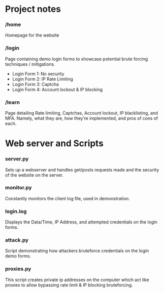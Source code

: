 # Project notes

### /home
Homepage for the website

### /login
Page containing demo login forms to showcase potential brute forcing techniques / mitigations. 

- Login Form 1: No security
- Login Form 2: IP Rate Limiting
- Login Form 3: Captcha
- Login Form 4: Account lockout & IP blocking

### /learn
Page detailing Rate limiting, Captchas, Account lockout, IP blacklisting, and MFA. 
Namely, what they are, how they’re implemented, and pros of cons of each.

# Web server and Scripts

### server.py
Sets up a webserver and handles get/posts requests made and the security of the website on the server.

### monitor.py
Constantly monitors the client log file, used in demonstration.

### login.log
Displays the Data/Time, IP Address, and attempted credentials on the login forms.

### attack.py
Script demonstrating how attackers bruteforce credentials on the login demo forms.

### proxies.py
This script creates private ip addresses on the computer which act like
proxies to allow bypassing rate limit & IP blocking bruteforcing.
